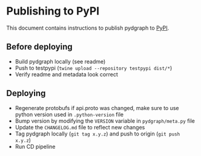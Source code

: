 # Publishing to PyPI

This document contains instructions to publish pydgraph to [PyPI].

[PyPI]: https://www.pypi.org/

## Before deploying

- Build pydgraph locally (see readme)
- Push to testpypi (`twine upload --repository testpypi dist/*`)
- Verify readme and metadata look correct

## Deploying

- Regenerate protobufs if api.proto was changed, make sure to use python version used in
  `.python-version` file
- Bump version by modifying the `VERSION` variable in `pydgraph/meta.py` file
- Update the `CHANGELOG.md` file to reflect new changes
- Tag pydgraph locally (`git tag x.y.z`) and push to origin (`git push x.y.z`)
- Run CD pipeline
